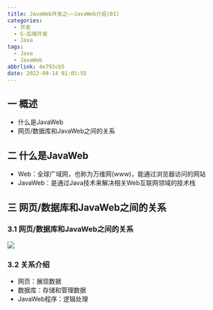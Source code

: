 ```yaml
---
title: JavaWeb开发之——JavaWeb介绍(01)
categories:
  - 开发
  - G-后端开发
  - Java
tags:
  - Java
  - JavaWeb
abbrlink: 4e793cb5
date: 2022-09-14 01:05:55
---
```

## 一 概述

* 什么是JavaWeb
* 网页/数据库和JavaWeb之间的关系

<!--more-->

## 二 什么是JavaWeb

* Web：全球广域网，也称为万维网(www)，能通过浏览器访问的网站
* JavaWeb：是通过Java技术来解决相关Web互联网领域的技术栈

## 三 网页/数据库和JavaWeb之间的关系

### 3.1 网页/数据库和JavaWeb之间的关系

![][1]

### 3.2 关系介绍

* 网页：展现数据
* 数据库：存储和管理数据
* JavaWeb程序：逻辑处理




[1]:https://cdn.staticaly.com/gh/PGzxc/CDN/master/blog-java/javaweb-01-struct.png

